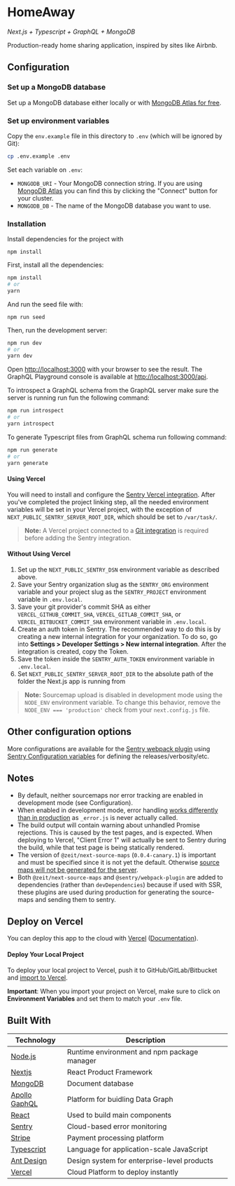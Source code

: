 # HomeAway

_Next.js + Typescript + GraphQL + MongoDB_

Production-ready home sharing application, inspired by sites like Airbnb.

## Configuration

### Set up a MongoDB database

Set up a MongoDB database either locally or with
[MongoDB Atlas for free](https://mongodb.com/atlas).

### Set up environment variables

Copy the `env.example` file in this directory to `.env` (which will be ignored
by Git):

```bash
cp .env.example .env
```

Set each variable on `.env`:

- `MONGODB_URI` - Your MongoDB connection string. If you are using
  [MongoDB Atlas](https://mongodb.com/atlas) you can find this by clicking the
  "Connect" button for your cluster.
- `MONGODB_DB` - The name of the MongoDB database you want to use.

### Installation

Install dependencies for the project with

```
npm install
```

First, install all the dependencies:

```bash
npm install
# or
yarn
```

And run the seed file with:

```
npm run seed
```

Then, run the development server:

```bash
npm run dev
# or
yarn dev
```

Open [http://localhost:3000](http://localhost:3000) with your browser to see the
result. The GraphQL Playground console is available at
[http://localhost:3000/api](http://localhost:3000/api).

To introspect a GraphQL schema from the GraphQL server make sure the server is
running run fun the following command:

```bash
npm run introspect
# or
yarn introspect
```

To generate Typescript files from GraphQL schema run following command:

```bash
npm run generate
# or
yarn generate
```

#### Using Vercel

You will need to install and configure the
[Sentry Vercel integration](https://docs.sentry.io/workflow/integrations/vercel).
After you've completed the project linking step, all the needed environment
variables will be set in your Vercel project, with the exception of
`NEXT_PUBLIC_SENTRY_SERVER_ROOT_DIR`, which should be set to `/var/task/`.

> **Note:** A Vercel project connected to a
> [Git integration](https://vercel.com/docs/v2/platform/deployments#git-integration)
> is required before adding the Sentry integration.

#### Without Using Vercel

1. Set up the `NEXT_PUBLIC_SENTRY_DSN` environment variable as described above.
2. Save your Sentry organization slug as the `SENTRY_ORG` environment variable
   and your project slug as the `SENTRY_PROJECT` environment variable in
   `.env.local`.
3. Save your git provider's commit SHA as either `VERCEL_GITHUB_COMMIT_SHA`,
   `VERCEL_GITLAB_COMMIT_SHA`, or `VERCEL_BITBUCKET_COMMIT_SHA` environment
   variable in `.env.local`.
4. Create an auth token in Sentry. The recommended way to do this is by creating
   a new internal integration for your organization. To do so, go into
   **Settings > Developer Settings > New internal integration**. After the
   integration is created, copy the Token.
5. Save the token inside the `SENTRY_AUTH_TOKEN` environment variable in
   `.env.local`.
6. Set `NEXT_PUBLIC_SENTRY_SERVER_ROOT_DIR` to the absolute path of the folder
   the Next.js app is running from

> **Note:** Sourcemap upload is disabled in development mode using the
> `NODE_ENV` environment variable. To change this behavior, remove the
> `NODE_ENV === 'production'` check from your `next.config.js` file.

## Other configuration options

More configurations are available for the
[Sentry webpack plugin](https://github.com/getsentry/sentry-webpack-plugin)
using
[Sentry Configuration variables](https://docs.sentry.io/cli/configuration/) for
defining the releases/verbosity/etc.

## Notes

- By default, neither sourcemaps nor error tracking are enabled in development
  mode (see Configuration).
- When enabled in development mode, error handling
  [works differently than in production](https://nextjs.org/docs/advanced-features/custom-error-page#customizing-the-error-page)
  as `_error.js` is never actually called.
- The build output will contain warning about unhandled Promise rejections. This
  is caused by the test pages, and is expected. When deploying to Vercel,
  "Client Error 1" will actually be sent to Sentry during the build, while that
  test page is being statically rendered.
- The version of `@zeit/next-source-maps` (`0.0.4-canary.1`) is important and
  must be specified since it is not yet the default. Otherwise
  [source maps will not be generated for the server](https://github.com/zeit/next-plugins/issues/377).
- Both `@zeit/next-source-maps` and `@sentry/webpack-plugin` are added to
  dependencies (rather than `devDependencies`) because if used with SSR, these
  plugins are used during production for generating the source-maps and sending
  them to sentry.

## Deploy on Vercel

You can deploy this app to the cloud with
[Vercel](https://vercel.com?utm_source=github&utm_medium=readme&utm_campaign=next-example)
([Documentation](https://nextjs.org/docs/deployment)).

#### Deploy Your Local Project

To deploy your local project to Vercel, push it to GitHub/GitLab/Bitbucket and
[import to Vercel](https://vercel.com/import/git?utm_source=github&utm_medium=readme&utm_campaign=next-example).

**Important**: When you import your project on Vercel, make sure to click on
**Environment Variables** and set them to match your `.env` file.

## Built With

| Technology                                      | Description                                 |
| ----------------------------------------------- | ------------------------------------------- |
| [Node.js](https://www.npmjs.com/)               | Runtime environment and npm package manager |
| [Nextjs](https://nextjs.org/)                   | React Product Framework                     |
| [MongoDB](https://www.mongodb.com/)             | Document database                           |
| [Apollo GaphQL](https://www.apollographql.com/) | Platform for buidling Data Graph            |
| [React](https://reactjs.org/)                   | Used to build main components               |
| [Sentry](https://sentry.io/)                    | Cloud-based error monitoring                |
| [Stripe](https://www.docker.com/)               | Payment processing platform                 |
| [Typescript](https://typescriptlang.org/)       | Language for application-scale JavaScript   |
| [Ant Design](https://ant.design/)               | Design system for enterprise-level products |
| [Vercel](https://vercel.com/)                   | Cloud Platform to deploy instantly          |
